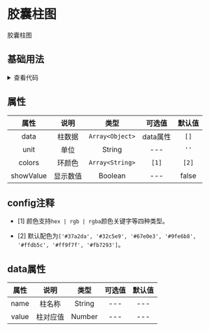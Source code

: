 <!-- 加载 demo 组件 start -->
<script setup>
import demo from './demo.vue'
</script>
<!-- 加载 demo 组件 end -->

<!-- 正文开始 -->

# 胶囊柱图

胶囊柱图

## 基础用法
<ClientOnly>
  <demo />
</ClientOnly>
<details>
<summary>查看代码</summary>

<<< @/Other/CapsuleChart/demo.vue

</details>

## 属性
属性 |	说明 |	类型 |	可选值 |	默认值
:-: | :-: | :-: | :-: | :-: 
data  |	柱数据  |	`Array<Object>`  |	data属性  |	`[]`
unit  |	单位  |	String  |	--- |	`''`
colors  |	环颜色  |	`Array<String>`  |	`[1]`  |	`[2]`
showValue  |	显示数值  |	Boolean  |	---  |	false

## config注释
- [1] 颜色支持` hex | rgb | rgba `颜色关键字等四种类型。

- [2] 默认配色为`['#37a2da', '#32c5e9', '#67e0e3', '#9fe6b8', '#ffdb5c', '#ff9f7f', '#fb7293']`。

## data属性
属性 |	说明 |	类型 |	可选值 |	默认值
:-: | :-: | :-: | :-: | :-: 
name |	柱名称 |	String |	--- |	---
value |	柱对应值 |	Number |	--- |	---
